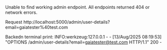 
Unable to find working admin endpoint. All endpoints returned 404 or network errors.

Request http://localhost:5000/admin/user-details?email=gaiatester%40test.com

Backedn terminal print: INFO:werkzeug:127.0.0.1 - - [13/Aug/2025 08:19:53] "OPTIONS /admin/user-details?email=gaiatester@test.com HTTP/1.1" 200 -